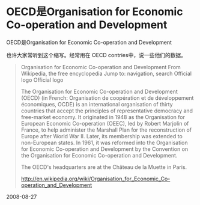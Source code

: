 # OECD是Organisation for Economic Co-operation and Development

OECD是Organisation for Economic Co-operation and Development

也许大家常听到这个缩写。经常用在 OECD contries中，说一些他们的数据。

> Organisation for Economic Co-operation and Development
> From Wikipedia, the free encyclopedia
> Jump to: navigation, search
> Official logo
> Official logo
> 
> The Organisation for Economic Co-operation and Development (OECD) (in French: Organisation de coopération et de développement économiques, OCDE) is an international organisation of thirty countries that accept the principles of representative democracy and free-market economy. It originated in 1948 as the Organisation for European Economic Co-operation (OEEC), led by Robert Marjolin of France, to help administer the Marshall Plan for the reconstruction of Europe after World War II. Later, its membership was extended to non-European states. In 1961, it was reformed into the Organisation for Economic Co-operation and Development by the Convention on the Organisation for Economic Co-operation and Development.
> 
> The OECD's headquarters are at the Château de la Muette in Paris.
> 
> http://en.wikipedia.org/wiki/Organisation_for_Economic_Co-operation_and_Development


2008-08-27